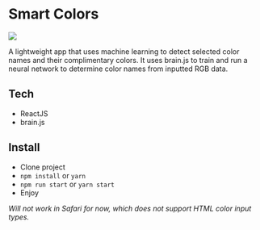 # Smart Colors

![](./colors-ss.gif)

A lightweight app that uses machine learning to detect selected color names
and their complimentary colors. It uses brain.js to train and run a neural network
to determine color names from inputted RGB data.

## Tech
- ReactJS
- brain.js

## Install
- Clone project
- `npm install` or `yarn`
- `npm run start` or `yarn start`
- Enjoy

*Will not work in Safari for now, which does not support HTML color input types.*

